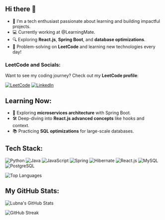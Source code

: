 
<!--
**lubie-max/lubie-max** is a ✨ _special_ ✨ repository because its `README.md` (this file) appears on your GitHub profile.

Here are some ideas to get you started:

![![LeetCode](https://img.shields.io/badge/LeetCode-FFA116?logo=leetcode&logoColor=white&style=for-the-badge)](https://leetcode.com/Lubiey/)  

![![LinkedIn](https://img.shields.io/badge/LinkedIn-blue?logo=linkedin)](https://www.linkedin.com/in/lubna-shaikh-582a9a255/)  


## Visitors:
![Visitors Badge](https://img.shields.io/badge/Visitors-000000.svg?style=for-the-badge)



-->
## Hi there 👋

- 🌱 I’m a tech enthusiast passionate about learning and building impactful projects.  
- 💻 Currently working at @LearningMate.  
- 🔍 Exploring **React.js**, **Spring Boot**, and **database optimizations**.  
- 🌟 Problem-solving on **LeetCode** and learning new technologies every day!  



### LeetCode and Socials:
Want to see my coding journey? Check out my **LeetCode profile**:  

[![LeetCode](https://img.shields.io/badge/LeetCode-%23F9DC5C.svg?style=for-the-badge&logo=leetcode&logoColor=black)](https://leetcode.com/Lubiey/)   [![LinkedIn](https://img.shields.io/badge/LinkedIn-%230A66C2.svg?style=for-the-badge&logo=linkedin&logoColor=white)](https://www.linkedin.com/in/lubna-shaikh-582a9a255/)  



## Learning Now:
- 🌱 Exploring **microservices architecture** with Spring Boot.  
- 🛠️ Deep-diving into **React.js advanced concepts** like hooks and context.  
- 📚 Practicing **SQL optimizations** for large-scale databases.  



## Tech Stack:
![Python](https://img.shields.io/badge/Python-%233B8D99.svg?style=for-the-badge&logo=python&logoColor=white)
![Java](https://img.shields.io/badge/Java-%23E34A86.svg?style=for-the-badge&logo=java&logoColor=white) 
![JavaScript](https://img.shields.io/badge/JavaScript-%23F7DF1E.svg?style=for-the-badge&logo=javascript&logoColor=black) 
![Spring](https://img.shields.io/badge/Spring-%236DB33F.svg?style=for-the-badge&logo=spring&logoColor=white) 
![Hibernate](https://img.shields.io/badge/Hibernate-%232E8B57.svg?style=for-the-badge&logo=hibernate&logoColor=white) 
![React.js](https://img.shields.io/badge/React-%2320232a.svg?style=for-the-badge&logo=react&logoColor=61DAFB) 
![MySQL](https://img.shields.io/badge/MySQL-%234479A1.svg?style=for-the-badge&logo=mysql&logoColor=white) 
![PostgreSQL](https://img.shields.io/badge/PostgreSQL-%23336791.svg?style=for-the-badge&logo=postgresql&logoColor=white)



![Top Languages](https://github-readme-stats.vercel.app/api/top-langs/?username=lubie-max&layout=compact&theme=radical)  


## My GitHub Stats:
![Lubna's GitHub Stats](https://github-readme-stats.vercel.app/api?username=lubie-max&show_icons=true&theme=radical)

![GitHub Streak](https://streak-stats.demolab.com?user=lubie-max&theme=radical&date_format=M%20j%5B%2C%20Y%5D)



